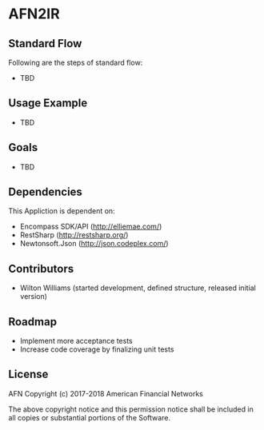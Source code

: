 # AFN2IR #

## Standard Flow ##

Following are the steps of standard flow:

- TBD

## Usage Example ##

- TBD

## Goals ##

- TBD

## Dependencies ##

This Appliction is dependent on:

- Encompass SDK/API (http://elliemae.com/)
- RestSharp (http://restsharp.org/)
- Newtonsoft.Json (http://json.codeplex.com/)

## Contributors ##

- Wilton Williams  (started development, defined structure, released initial version)

## Roadmap ##

- Implement more acceptance tests
- Increase code coverage by finalizing unit tests

## License ##
AFN
Copyright (c) 2017-2018 American Financial Networks

The above copyright notice and this permission notice shall be included in all copies or substantial portions of the Software.
